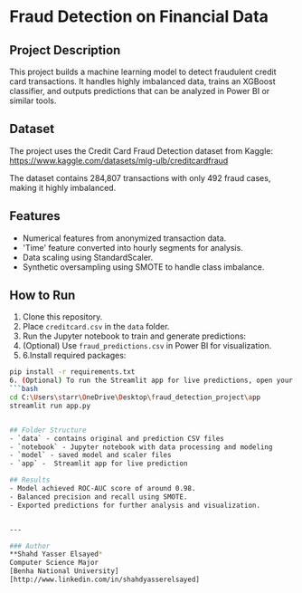 # Fraud Detection on Financial Data

## Project Description
This project builds a machine learning model to detect fraudulent credit card transactions. It handles highly imbalanced data, trains an XGBoost classifier, and outputs predictions that can be analyzed in Power BI or similar tools.

## Dataset
The project uses the Credit Card Fraud Detection dataset from Kaggle:  
https://www.kaggle.com/datasets/mlg-ulb/creditcardfraud

The dataset contains 284,807 transactions with only 492 fraud cases, making it highly imbalanced.

## Features
- Numerical features from anonymized transaction data.  
- 'Time' feature converted into hourly segments for analysis.  
- Data scaling using StandardScaler.  
- Synthetic oversampling using SMOTE to handle class imbalance.

## How to Run
1. Clone this repository.  
2. Place `creditcard.csv` in the `data` folder.  
3. Run the Jupyter notebook to train and generate predictions:  
4. (Optional) Use `fraud_predictions.csv` in Power BI for visualization.
5. 6.Install required packages:
```bash
pip install -r requirements.txt
6. (Optional) To run the Streamlit app for live predictions, open your terminal or PowerShell and execute:  
```bash
cd C:\Users\starr\OneDrive\Desktop\fraud_detection_project\app
streamlit run app.py


## Folder Structure
- `data` - contains original and prediction CSV files  
- `notebook` - Jupyter notebook with data processing and modeling  
- `model` - saved model and scaler files  
- `app` -  Streamlit app for live prediction  

## Results
- Model achieved ROC-AUC score of around 0.98.  
- Balanced precision and recall using SMOTE.  
- Exported predictions for further analysis and visualization.


---

### Author  
**Shahd Yasser Elsayed*  
Computer Science Major  
[Benha National University]  
[http://www.linkedin.com/in/shahdyasserelsayed]


